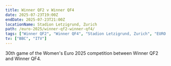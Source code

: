 ```yaml
---
title: Winner QF2 v Winner QF4
date: 2025-07-23T19:00Z
endDate: 2025-07-23T21:00Z
locationName: Stadion Letzigrund, Zurich
path: /euro-2025/winner-qf2-winner-qf4/
tags: ["Winner QF2", "Winner QF4", "Stadion Letzigrund, Zurich", "EURO 2025"]
tv: ["BBC", "ITV"]
---
```

30th game of the Women's Euro 2025 competition between Winner QF2 and Winner QF4. 